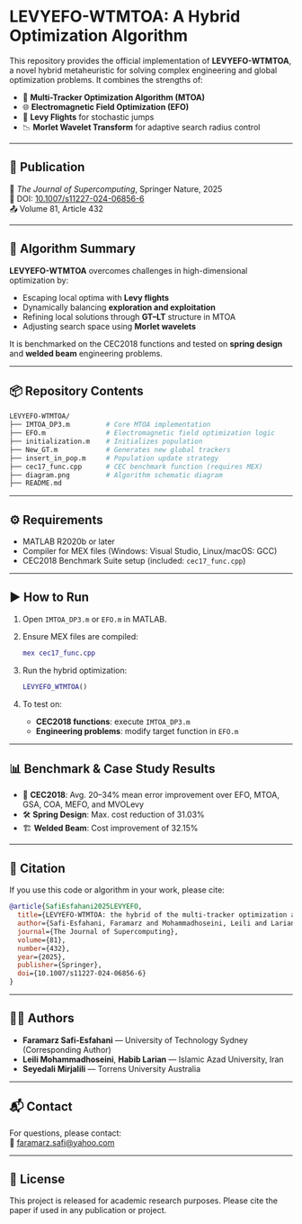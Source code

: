 
# LEVYEFO-WTMTOA: A Hybrid Optimization Algorithm

This repository provides the official implementation of **LEVYEFO-WTMTOA**, a novel hybrid metaheuristic for solving complex engineering and global optimization problems. It combines the strengths of:

- 🧭 **Multi-Tracker Optimization Algorithm (MTOA)**
- 🌐 **Electromagnetic Field Optimization (EFO)**
- 🔀 **Levy Flights** for stochastic jumps
- 📉 **Morlet Wavelet Transform** for adaptive search radius control

---

## 📄 Publication

📘 *The Journal of Supercomputing*, Springer Nature, 2025  
📝 DOI: [10.1007/s11227-024-06856-6](https://doi.org/10.1007/s11227-024-06856-6)  
📤 Volume 81, Article 432

---

## 🧠 Algorithm Summary

**LEVYEFO-WTMTOA** overcomes challenges in high-dimensional optimization by:

- Escaping local optima with **Levy flights**
- Dynamically balancing **exploration and exploitation**
- Refining local solutions through **GT–LT** structure in MTOA
- Adjusting search space using **Morlet wavelets**

It is benchmarked on the CEC2018 functions and tested on **spring design** and **welded beam** engineering problems.

---

## 📦 Repository Contents

```bash
LEVYEFO-WTMTOA/
├── IMTOA_DP3.m         # Core MTOA implementation
├── EFO.m               # Electromagnetic field optimization logic
├── initialization.m    # Initializes population
├── New_GT.m            # Generates new global trackers
├── insert_in_pop.m     # Population update strategy
├── cec17_func.cpp      # CEC benchmark function (requires MEX)
├── diagram.png         # Algorithm schematic diagram
├── README.md
```

---

## ⚙️ Requirements

- MATLAB R2020b or later
- Compiler for MEX files (Windows: Visual Studio, Linux/macOS: GCC)
- CEC2018 Benchmark Suite setup (included: `cec17_func.cpp`)

---

## ▶️ How to Run

1. Open `IMTOA_DP3.m` or `EFO.m` in MATLAB.
2. Ensure MEX files are compiled:
   ```matlab
   mex cec17_func.cpp
   ```
3. Run the hybrid optimization:
   ```matlab
   LEVYEFO_WTMTOA()
   ```

4. To test on:
   - **CEC2018 functions**: execute `IMTOA_DP3.m`
   - **Engineering problems**: modify target function in `EFO.m`

---

## 📊 Benchmark & Case Study Results

- 🚀 **CEC2018**: Avg. 20–34% mean error improvement over EFO, MTOA, GSA, COA, MEFO, and MVOLevy
- 🛠️ **Spring Design**: Max. cost reduction of 31.03%
- 🏗️ **Welded Beam**: Cost improvement of 32.15%

---

## 🧾 Citation

If you use this code or algorithm in your work, please cite:

```bibtex
@article{SafiEsfahani2025LEVYEFO,
  title={LEVYEFO-WTMTOA: the hybrid of the multi-tracker optimization algorithm and the electromagnetic field optimization},
  author={Safi-Esfahani, Faramarz and Mohammadhoseini, Leili and Larian, Habib and Mirjalili, Seyedali},
  journal={The Journal of Supercomputing},
  volume={81},
  number={432},
  year={2025},
  publisher={Springer},
  doi={10.1007/s11227-024-06856-6}
}
```

---

## 👨‍🔬 Authors

- **Faramarz Safi-Esfahani** — University of Technology Sydney (Corresponding Author)  
- **Leili Mohammadhoseini**, **Habib Larian** — Islamic Azad University, Iran  
- **Seyedali Mirjalili** — Torrens University Australia

---

## 📬 Contact

For questions, please contact:  
📧 faramarz.safi@yahoo.com

---

## 📘 License

This project is released for academic research purposes. Please cite the paper if used in any publication or project.
